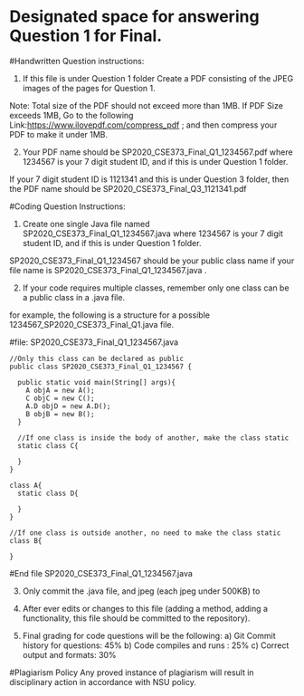 # Designated space for answering Question 1 for Final.

#Handwritten Question instructions:

1) If this file is under Question 1 folder Create a PDF consisting of the JPEG images of the pages for Question 1.

Note:
Total size of the PDF should not exceed more than 1MB.
If PDF Size exceeds 1MB, Go to the following Link:https://www.ilovepdf.com/compress_pdf ; and then compress your PDF to make it under 1MB.

2) Your PDF name should be SP2020_CSE373_Final_Q1_1234567.pdf where 1234567 is your 7 digit student ID, and if this is under Question 1 folder.

If your 7 digit student ID is 1121341 and this is under Question 3 folder, then the PDF name should be SP2020_CSE373_Final_Q3_1121341.pdf

#Coding Question Instructions:

1) Create one single Java file named SP2020_CSE373_Final_Q1_1234567.java where 1234567 is your 7 digit student ID, and if this is under Question 1 folder.

SP2020_CSE373_Final_Q1_1234567 should be your public class name if your file name is SP2020_CSE373_Final_Q1_1234567.java .

2) If your code requires multiple classes, remember only one class can be a public class in a .java file.

for example, the following is a structure for a possible 1234567_SP2020_CSE373_Final_Q1.java file.

#file: SP2020_CSE373_Final_Q1_1234567.java
```
//Only this class can be declared as public
public class SP2020_CSE373_Final_Q1_1234567 {

  public static void main(String[] args){
    A objA = new A();
    C objC = new C();
    A.D objD = new A.D();
    B objB = new B();
  }

  //If one class is inside the body of another, make the class static
  static class C{

  }
}

class A{
  static class D{

  }
}

//If one class is outside another, no need to make the class static
class B{

}
```
#End file SP2020_CSE373_Final_Q1_1234567.java

3) Only commit the .java file, and jpeg (each jpeg under 500KB) to

4) After ever edits or changes to this file (adding a method, adding a functionality, this file should be committed to the repository).

5) Final grading for code questions will be the following:
a) Git Commit history for questions: 45%
b) Code compiles and runs : 25%
c) Correct output and formats: 30%

#Plagiarism Policy
Any proved instance of plagiarism will result in disciplinary action in accordance with NSU policy.
